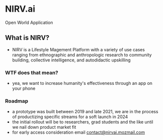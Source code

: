 # NIRV.ai

Open World Application

## What is NIRV?

- NIRV is a Lifestyle Magement Platform with a variety of use cases ranging from ethnographic and anthropologic research to community building, collective intelligence, and autodidactic upskilling

### WTF does that mean?

- yea, we want to increase humanity's effectiveness through an app on your phone

### Roadmap

- a prototype was built between 2019 and late 2021, we are in the process of productizing specific streams for a soft launch in 2024
- the initial rollout will be to researchers, grad students and the like until we nail down product market fit
- for early access consideration email contact@nirvai.mozmail.com
